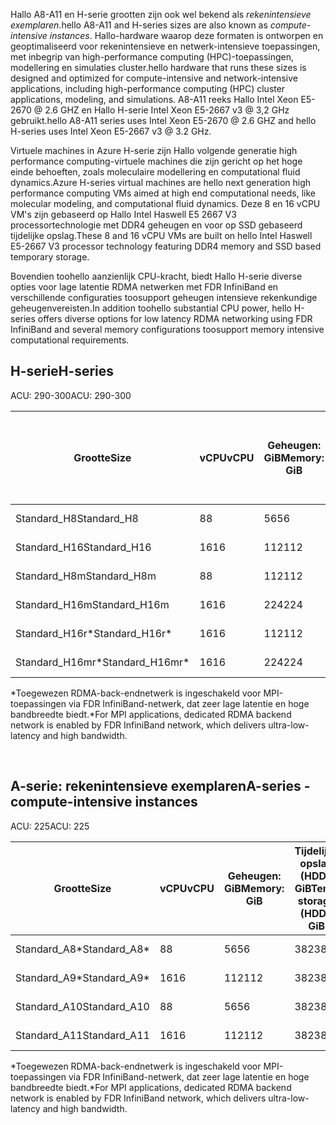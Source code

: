 <!-- A-series - compute-intensive instances, H-series -->

<span data-ttu-id="c798b-101">Hallo A8-A11 en H-serie grootten zijn ook wel bekend als *rekenintensieve exemplaren*.</span><span class="sxs-lookup"><span data-stu-id="c798b-101">hello A8-A11 and H-series sizes are also known as *compute-intensive instances*.</span></span> <span data-ttu-id="c798b-102">Hallo-hardware waarop deze formaten is ontworpen en geoptimaliseerd voor rekenintensieve en netwerk-intensieve toepassingen, met inbegrip van high-performance computing (HPC)-toepassingen, modellering en simulaties cluster.</span><span class="sxs-lookup"><span data-stu-id="c798b-102">hello hardware that runs these sizes is designed and optimized for compute-intensive and network-intensive applications, including high-performance computing (HPC) cluster applications, modeling, and simulations.</span></span> <span data-ttu-id="c798b-103">A8-A11 reeks Hallo Intel Xeon E5-2670 @ 2.6 GHZ en Hallo H-serie Intel Xeon E5-2667 v3 @ 3,2 GHz gebruikt.</span><span class="sxs-lookup"><span data-stu-id="c798b-103">hello A8-A11 series uses Intel Xeon E5-2670 @ 2.6 GHZ and hello H-series uses Intel Xeon E5-2667 v3 @ 3.2 GHz.</span></span> 

<span data-ttu-id="c798b-104">Virtuele machines in Azure H-serie zijn Hallo volgende generatie high performance computing-virtuele machines die zijn gericht op het hoge einde behoeften, zoals moleculaire modellering en computational fluid dynamics.</span><span class="sxs-lookup"><span data-stu-id="c798b-104">Azure H-series virtual machines are hello next generation high performance computing VMs aimed at high end computational needs, like molecular modeling, and computational fluid dynamics.</span></span> <span data-ttu-id="c798b-105">Deze 8 en 16 vCPU VM's zijn gebaseerd op Hallo Intel Haswell E5 2667 V3 processortechnologie met DDR4 geheugen en voor op SSD gebaseerd tijdelijke opslag.</span><span class="sxs-lookup"><span data-stu-id="c798b-105">These 8 and 16 vCPU VMs are built on hello Intel Haswell E5-2667 V3 processor technology featuring DDR4 memory and SSD based temporary storage.</span></span> 

<span data-ttu-id="c798b-106">Bovendien toohello aanzienlijk CPU-kracht, biedt Hallo H-serie diverse opties voor lage latentie RDMA netwerken met FDR InfiniBand en verschillende configuraties toosupport geheugen intensieve rekenkundige geheugenvereisten.</span><span class="sxs-lookup"><span data-stu-id="c798b-106">In addition toohello substantial CPU power, hello H-series offers diverse options for low latency RDMA networking using FDR InfiniBand and several memory configurations toosupport memory intensive computational requirements.</span></span>



## <a name="h-series"></a><span data-ttu-id="c798b-107">H-serie</span><span class="sxs-lookup"><span data-stu-id="c798b-107">H-series</span></span>

<span data-ttu-id="c798b-108">ACU: 290-300</span><span class="sxs-lookup"><span data-stu-id="c798b-108">ACU: 290-300</span></span>

| <span data-ttu-id="c798b-109">Grootte</span><span class="sxs-lookup"><span data-stu-id="c798b-109">Size</span></span> | <span data-ttu-id="c798b-110">vCPU</span><span class="sxs-lookup"><span data-stu-id="c798b-110">vCPU</span></span> | <span data-ttu-id="c798b-111">Geheugen: GiB</span><span class="sxs-lookup"><span data-stu-id="c798b-111">Memory: GiB</span></span> | <span data-ttu-id="c798b-112">Tijdelijke opslag (SSD) GiB</span><span class="sxs-lookup"><span data-stu-id="c798b-112">Temp storage (SSD) GiB</span></span> | <span data-ttu-id="c798b-113">Max. aantal gegevensschijven</span><span class="sxs-lookup"><span data-stu-id="c798b-113">Max data disks</span></span> | <span data-ttu-id="c798b-114">Max. doorvoer schijf: IOPS</span><span class="sxs-lookup"><span data-stu-id="c798b-114">Max disk throughput: IOPS</span></span> | <span data-ttu-id="c798b-115">Max. aantal NIC's</span><span class="sxs-lookup"><span data-stu-id="c798b-115">Max NICs</span></span> |
| --- | --- | --- | --- | --- | --- | --- |
| <span data-ttu-id="c798b-116">Standard_H8</span><span class="sxs-lookup"><span data-stu-id="c798b-116">Standard_H8</span></span> |<span data-ttu-id="c798b-117">8</span><span class="sxs-lookup"><span data-stu-id="c798b-117">8</span></span> |<span data-ttu-id="c798b-118">56</span><span class="sxs-lookup"><span data-stu-id="c798b-118">56</span></span> |<span data-ttu-id="c798b-119">1000</span><span class="sxs-lookup"><span data-stu-id="c798b-119">1000</span></span> |<span data-ttu-id="c798b-120">16</span><span class="sxs-lookup"><span data-stu-id="c798b-120">16</span></span> |<span data-ttu-id="c798b-121">16 x 500</span><span class="sxs-lookup"><span data-stu-id="c798b-121">16 x 500</span></span> |<span data-ttu-id="c798b-122">2</span><span class="sxs-lookup"><span data-stu-id="c798b-122">2</span></span>  |
| <span data-ttu-id="c798b-123">Standard_H16</span><span class="sxs-lookup"><span data-stu-id="c798b-123">Standard_H16</span></span> |<span data-ttu-id="c798b-124">16</span><span class="sxs-lookup"><span data-stu-id="c798b-124">16</span></span> |<span data-ttu-id="c798b-125">112</span><span class="sxs-lookup"><span data-stu-id="c798b-125">112</span></span> |<span data-ttu-id="c798b-126">2000</span><span class="sxs-lookup"><span data-stu-id="c798b-126">2000</span></span> |<span data-ttu-id="c798b-127">32</span><span class="sxs-lookup"><span data-stu-id="c798b-127">32</span></span> |<span data-ttu-id="c798b-128">32 x 500</span><span class="sxs-lookup"><span data-stu-id="c798b-128">32 x 500</span></span> |<span data-ttu-id="c798b-129">4</span><span class="sxs-lookup"><span data-stu-id="c798b-129">4</span></span> |
| <span data-ttu-id="c798b-130">Standard_H8m</span><span class="sxs-lookup"><span data-stu-id="c798b-130">Standard_H8m</span></span> |<span data-ttu-id="c798b-131">8</span><span class="sxs-lookup"><span data-stu-id="c798b-131">8</span></span> |<span data-ttu-id="c798b-132">112</span><span class="sxs-lookup"><span data-stu-id="c798b-132">112</span></span> |<span data-ttu-id="c798b-133">1000</span><span class="sxs-lookup"><span data-stu-id="c798b-133">1000</span></span> |<span data-ttu-id="c798b-134">16</span><span class="sxs-lookup"><span data-stu-id="c798b-134">16</span></span> |<span data-ttu-id="c798b-135">16 x 500</span><span class="sxs-lookup"><span data-stu-id="c798b-135">16 x 500</span></span> |<span data-ttu-id="c798b-136">2</span><span class="sxs-lookup"><span data-stu-id="c798b-136">2</span></span>  |
| <span data-ttu-id="c798b-137">Standard_H16m</span><span class="sxs-lookup"><span data-stu-id="c798b-137">Standard_H16m</span></span> |<span data-ttu-id="c798b-138">16</span><span class="sxs-lookup"><span data-stu-id="c798b-138">16</span></span> |<span data-ttu-id="c798b-139">224</span><span class="sxs-lookup"><span data-stu-id="c798b-139">224</span></span> |<span data-ttu-id="c798b-140">2000</span><span class="sxs-lookup"><span data-stu-id="c798b-140">2000</span></span> |<span data-ttu-id="c798b-141">32</span><span class="sxs-lookup"><span data-stu-id="c798b-141">32</span></span> |<span data-ttu-id="c798b-142">32 x 500</span><span class="sxs-lookup"><span data-stu-id="c798b-142">32 x 500</span></span> |<span data-ttu-id="c798b-143">4</span><span class="sxs-lookup"><span data-stu-id="c798b-143">4</span></span>  |
| <span data-ttu-id="c798b-144">Standard_H16r*</span><span class="sxs-lookup"><span data-stu-id="c798b-144">Standard_H16r*</span></span> |<span data-ttu-id="c798b-145">16</span><span class="sxs-lookup"><span data-stu-id="c798b-145">16</span></span> |<span data-ttu-id="c798b-146">112</span><span class="sxs-lookup"><span data-stu-id="c798b-146">112</span></span> |<span data-ttu-id="c798b-147">2000</span><span class="sxs-lookup"><span data-stu-id="c798b-147">2000</span></span> |<span data-ttu-id="c798b-148">32</span><span class="sxs-lookup"><span data-stu-id="c798b-148">32</span></span> |<span data-ttu-id="c798b-149">32 x 500</span><span class="sxs-lookup"><span data-stu-id="c798b-149">32 x 500</span></span> |<span data-ttu-id="c798b-150">4</span><span class="sxs-lookup"><span data-stu-id="c798b-150">4</span></span>  |
| <span data-ttu-id="c798b-151">Standard_H16mr*</span><span class="sxs-lookup"><span data-stu-id="c798b-151">Standard_H16mr*</span></span> |<span data-ttu-id="c798b-152">16</span><span class="sxs-lookup"><span data-stu-id="c798b-152">16</span></span> |<span data-ttu-id="c798b-153">224</span><span class="sxs-lookup"><span data-stu-id="c798b-153">224</span></span> |<span data-ttu-id="c798b-154">2000</span><span class="sxs-lookup"><span data-stu-id="c798b-154">2000</span></span> |<span data-ttu-id="c798b-155">32</span><span class="sxs-lookup"><span data-stu-id="c798b-155">32</span></span> |<span data-ttu-id="c798b-156">32 x 500</span><span class="sxs-lookup"><span data-stu-id="c798b-156">32 x 500</span></span> |<span data-ttu-id="c798b-157">4</span><span class="sxs-lookup"><span data-stu-id="c798b-157">4</span></span> |

<span data-ttu-id="c798b-158">*Toegewezen RDMA-back-endnetwerk is ingeschakeld voor MPI-toepassingen via FDR InfiniBand-netwerk, dat zeer lage latentie en hoge bandbreedte biedt.</span><span class="sxs-lookup"><span data-stu-id="c798b-158">*For MPI applications, dedicated RDMA backend network is enabled by FDR InfiniBand network, which delivers ultra-low-latency and high bandwidth.</span></span>

<br>



## <a name="a-series---compute-intensive-instances"></a><span data-ttu-id="c798b-159">A-serie: rekenintensieve exemplaren</span><span class="sxs-lookup"><span data-stu-id="c798b-159">A-series - compute-intensive instances</span></span>

<span data-ttu-id="c798b-160">ACU: 225</span><span class="sxs-lookup"><span data-stu-id="c798b-160">ACU: 225</span></span>

| <span data-ttu-id="c798b-161">Grootte</span><span class="sxs-lookup"><span data-stu-id="c798b-161">Size</span></span> | <span data-ttu-id="c798b-162">vCPU</span><span class="sxs-lookup"><span data-stu-id="c798b-162">vCPU</span></span> | <span data-ttu-id="c798b-163">Geheugen: GiB</span><span class="sxs-lookup"><span data-stu-id="c798b-163">Memory: GiB</span></span> | <span data-ttu-id="c798b-164">Tijdelijke opslag (HDD): GiB</span><span class="sxs-lookup"><span data-stu-id="c798b-164">Temp storage (HDD): GiB</span></span> | <span data-ttu-id="c798b-165">Max. aantal gegevensschijven</span><span class="sxs-lookup"><span data-stu-id="c798b-165">Max data disks</span></span> | <span data-ttu-id="c798b-166">Max. doorvoer gegevensschijf: IOPS</span><span class="sxs-lookup"><span data-stu-id="c798b-166">Max data disk throughput: IOPS</span></span> | <span data-ttu-id="c798b-167">Max. aantal NIC's</span><span class="sxs-lookup"><span data-stu-id="c798b-167">Max NICs</span></span>|
| --- | --- | --- | --- | --- | --- | --- |
| <span data-ttu-id="c798b-168">Standard_A8*</span><span class="sxs-lookup"><span data-stu-id="c798b-168">Standard_A8*</span></span> |<span data-ttu-id="c798b-169">8</span><span class="sxs-lookup"><span data-stu-id="c798b-169">8</span></span> |<span data-ttu-id="c798b-170">56</span><span class="sxs-lookup"><span data-stu-id="c798b-170">56</span></span> |<span data-ttu-id="c798b-171">382</span><span class="sxs-lookup"><span data-stu-id="c798b-171">382</span></span> |<span data-ttu-id="c798b-172">16</span><span class="sxs-lookup"><span data-stu-id="c798b-172">16</span></span> |<span data-ttu-id="c798b-173">16 x 500</span><span class="sxs-lookup"><span data-stu-id="c798b-173">16x500</span></span> |<span data-ttu-id="c798b-174">2</span><span class="sxs-lookup"><span data-stu-id="c798b-174">2</span></span> |
| <span data-ttu-id="c798b-175">Standard_A9*</span><span class="sxs-lookup"><span data-stu-id="c798b-175">Standard_A9*</span></span> |<span data-ttu-id="c798b-176">16</span><span class="sxs-lookup"><span data-stu-id="c798b-176">16</span></span> |<span data-ttu-id="c798b-177">112</span><span class="sxs-lookup"><span data-stu-id="c798b-177">112</span></span> |<span data-ttu-id="c798b-178">382</span><span class="sxs-lookup"><span data-stu-id="c798b-178">382</span></span> |<span data-ttu-id="c798b-179">16</span><span class="sxs-lookup"><span data-stu-id="c798b-179">16</span></span> |<span data-ttu-id="c798b-180">16 x 500</span><span class="sxs-lookup"><span data-stu-id="c798b-180">16x500</span></span> |<span data-ttu-id="c798b-181">4</span><span class="sxs-lookup"><span data-stu-id="c798b-181">4</span></span> |
| <span data-ttu-id="c798b-182">Standard_A10</span><span class="sxs-lookup"><span data-stu-id="c798b-182">Standard_A10</span></span> |<span data-ttu-id="c798b-183">8</span><span class="sxs-lookup"><span data-stu-id="c798b-183">8</span></span> |<span data-ttu-id="c798b-184">56</span><span class="sxs-lookup"><span data-stu-id="c798b-184">56</span></span> |<span data-ttu-id="c798b-185">382</span><span class="sxs-lookup"><span data-stu-id="c798b-185">382</span></span> |<span data-ttu-id="c798b-186">16</span><span class="sxs-lookup"><span data-stu-id="c798b-186">16</span></span> |<span data-ttu-id="c798b-187">16 x 500</span><span class="sxs-lookup"><span data-stu-id="c798b-187">16x500</span></span> |<span data-ttu-id="c798b-188">2</span><span class="sxs-lookup"><span data-stu-id="c798b-188">2</span></span>  |
| <span data-ttu-id="c798b-189">Standard_A11</span><span class="sxs-lookup"><span data-stu-id="c798b-189">Standard_A11</span></span> |<span data-ttu-id="c798b-190">16</span><span class="sxs-lookup"><span data-stu-id="c798b-190">16</span></span> |<span data-ttu-id="c798b-191">112</span><span class="sxs-lookup"><span data-stu-id="c798b-191">112</span></span> |<span data-ttu-id="c798b-192">382</span><span class="sxs-lookup"><span data-stu-id="c798b-192">382</span></span> |<span data-ttu-id="c798b-193">16</span><span class="sxs-lookup"><span data-stu-id="c798b-193">16</span></span> |<span data-ttu-id="c798b-194">16 x 500</span><span class="sxs-lookup"><span data-stu-id="c798b-194">16x500</span></span> |<span data-ttu-id="c798b-195">4</span><span class="sxs-lookup"><span data-stu-id="c798b-195">4</span></span> |

<span data-ttu-id="c798b-196">*Toegewezen RDMA-back-endnetwerk is ingeschakeld voor MPI-toepassingen via FDR InfiniBand-netwerk, dat zeer lage latentie en hoge bandbreedte biedt.</span><span class="sxs-lookup"><span data-stu-id="c798b-196">*For MPI applications, dedicated RDMA backend network is enabled by FDR InfiniBand network, which delivers ultra-low-latency and high bandwidth.</span></span>

<br>



